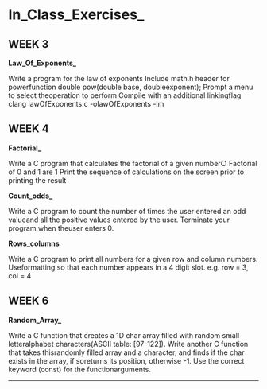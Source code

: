 <h1>In_Class_Exercises_</h1>

<h2>WEEK 3</h2>

**Law_Of_Exponents_**

 Write a program for the law of exponents
 Include math.h header for powerfunction
 double pow(double base, doubleexponent);
 Prompt a menu to select theoperation to perform
 Compile with an additional linkingflag
 clang lawOfExponents.c -olawOfExponents -lm

<h2>WEEK 4</h2>

**Factorial_**

 Write a C program that calculates the factorial of a given number○ Factorial of 0 and 1 are 1
 Print the sequence of calculations on the screen prior to printing the result
 
 **Count_odds_**
 
 Write a C program to count the number of times the user entered an odd valueand all the positive values entered by the user. 
 Terminate your program when theuser enters 0.
 
 **Rows_columns**
 
 Write a C program to print all numbers for a given row and column numbers.
 Useformatting so that each number appears in a 4 digit slot.
 e.g. row = 3, col = 4
 
 <h2>WEEK 6</h2>
 
 **Random_Array_**
 
 Write a C function that creates a 1D char array filled with random small letteralphabet characters(ASCII table: [97-122]).
 Write another C function that takes thisrandomly filled array and a character, and finds if the char exists in the array, if soreturns its position, otherwise -1.
 Use the correct keyword (const) for the functionarguments.
 
 --------------------------------------------------------------------------------------------------------------------------
 
 <h1
 
 
 
 
 
 
 
 
 
 
 
 
